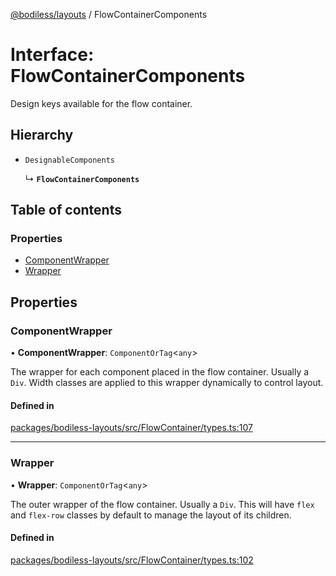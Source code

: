 [@bodiless/layouts](../README.md) / FlowContainerComponents

# Interface: FlowContainerComponents

Design keys available for the flow container.

## Hierarchy

- `DesignableComponents`

  ↳ **`FlowContainerComponents`**

## Table of contents

### Properties

- [ComponentWrapper](FlowContainerComponents.md#componentwrapper)
- [Wrapper](FlowContainerComponents.md#wrapper)

## Properties

### ComponentWrapper

• **ComponentWrapper**: `ComponentOrTag`<`any`\>

The wrapper for each component placed in the flow container.  Usually a `Div`.
Width classes are applied to this wrapper dynamically to control layout.

#### Defined in

[packages/bodiless-layouts/src/FlowContainer/types.ts:107](https://github.com/johnsonandjohnson/Bodiless-JS/blob/c9773ba44/packages/bodiless-layouts/src/FlowContainer/types.ts#L107)

___

### Wrapper

• **Wrapper**: `ComponentOrTag`<`any`\>

The outer wrapper of the flow container.  Usually a `Div`.
This will have `flex` and `flex-row` classes by default to manage
the layout of its children.

#### Defined in

[packages/bodiless-layouts/src/FlowContainer/types.ts:102](https://github.com/johnsonandjohnson/Bodiless-JS/blob/c9773ba44/packages/bodiless-layouts/src/FlowContainer/types.ts#L102)
